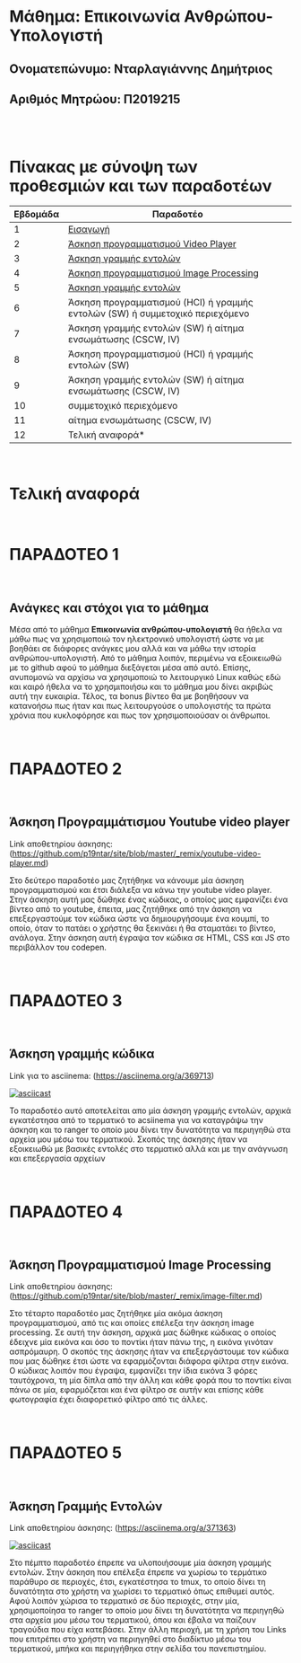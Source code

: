 # Μάθημα: Επικοινωνία Ανθρώπου-Υπολογιστή
## Ονοματεπώνυμο: Νταρλαγιάννης Δημήτριος
## Αριθμός Μητρώου: Π2019215

<br/><br/>

# Πίνακας με σύνοψη των προθεσμιών και των παραδοτέων
| Εβδομάδα | Παραδοτέο |
| --- | --- | 
| 1 | [Εισαγωγή](#παραδοτεο-1) |
| 2 | [Άσκηση προγραμματισμού Video Player](#παραδοτεο-2) |
| 3 | [Άσκηση γραμμής εντολών](#παραδοτεο-3) | 
| 4 | [Άσκηση προγραμματισμού Image Processing](#παραδοτεο-4) |
| 5 | [Άσκηση γραμμής εντολών](#παραδοτεο-5) |
| 6 | Άσκηση προγραμματισμού (HCI) ή γραμμής εντολών (SW) ή συμμετοχικό περιεχόμενο |
| 7 | Άσκηση γραμμής εντολών (SW) ή αίτημα ενσωμάτωσης (CSCW, IV) |
| 8 | Άσκηση προγραμματισμού (HCI) ή γραμμής εντολών (SW) |
| 9 | Άσκηση γραμμής εντολών (SW) ή αίτημα ενσωμάτωσης (CSCW, IV) |
| 10 | συμμετοχικό περιεχόμενο |
| 11 | αίτημα ενσωμάτωσης (CSCW, IV) |
| 12 | Τελική αναφορά* |

<br/>

# Τελική αναφορά

<br/>

# ΠΑΡΑΔΟΤΕΟ 1 

<br/>

## Ανάγκες και στόχοι για το μάθημα

 Μέσα από το μάθημα  **Eπικοινωνία ανθρώπου-υπολογιστή** θα ήθελα να μάθω πως να χρησιμοποιώ τον ηλεκτρονικό υπολογιστή ώστε να με βοηθάει σε διάφορες ανάγκες μου αλλά και να μάθω την ιστορία ανθρώπου-υπολογιστή. Από το μάθημα λοιπόν, περιμένω να εξοικειωθώ με το github αφού το μάθημα διεξάγεται μέσα από αυτό. Επίσης, ανυπομονώ να αρχίσω να χρησιμοποιώ το λειτουργικό Linux καθώς εδώ και καιρό ήθελα να το χρησμιποιήσω και το μάθημα μου δίνει ακριβώς αυτή την ευκαιρία. Τέλος, τα bonus βίντεο θα με βοηθήσουν να κατανοήσω πως ήταν και πως λειτουργούσε ο υπολογιστής τα πρώτα χρόνια που κυκλοφόρησε και πως τον χρησιμοποιούσαν οι άνθρωποι.

<br/>

# ΠΑΡΑΔΟΤΕΟ 2 

<br/>

## Άσκηση Προγραμμάτισμου Youtube video player

Link αποθετηρίου άσκησης: (https://github.com/p19ntar/site/blob/master/_remix/youtube-video-player.md)

 Στο δεύτερο παραδοτέο μας ζητήθηκε να κάνουμε μία άσκηση προγραμματισμού και έτσι διάλεξα να κάνω την youtube video player. Στην άσκηση αυτή μας δώθηκε ένας κώδικας, ο οποίος μας εμφανίζει ένα βίντεο από το youtube, έπειτα, μας ζητήθηκε από την άσκηση να επεξεργαστούμε τον κώδικα ώστε να δημιουργήσουμε ένα κουμπί, το οποίο, όταν το πατάει ο χρήστης θα ξεκινάει ή θα σταματάει το βίντεο, ανάλογα. Στην άσκηση αυτή έγραψα τον κώδικα σε HTML, CSS και JS στο περιβάλλον του codepen.

<br/>

# ΠΑΡΑΔΟΤΕΟ 3 

<br/>

## Άσκηση γραμμής κώδικα

Link για το asciinema: (https://asciinema.org/a/369713)

[![asciicast](https://asciinema.org/a/369713.svg)](https://asciinema.org/a/369713)

 Το παραδοτέο αυτό αποτελείται απο μία άσκηση γραμμής εντολών, αρχικά εγκατέστησα από το τερματικό το acsiinema για να καταγράψω την άσκηση και το ranger το οποίο μου δίνει την δυνατότητα να περιηγηθώ στα αρχεία μου μέσω του τερματικού. Σκοπός της άσκησης ήταν να εξοικειωθώ με βασικές εντολές στο τερματικό αλλά και με την ανάγνωση και επεξεργασία αρχείων

<br/>

# ΠΑΡΑΔΟΤΕΟ 4

<br/>

## Άσκηση Προγραμματισμού Image Processing

Link αποθετηρίου άσκησης: (https://github.com/p19ntar/site/blob/master/_remix/image-filter.md)

 Στο τέταρτο παραδοτέο μας ζητήθηκε μία ακόμα άσκηση προγραμματισμού, από τις και οποίες επέλεξα την άσκηση image processing. Σε αυτή την άσκηση, αρχικά μας δώθηκε κώδικας ο οποίος έδειχνε μία εικόνα και όσο το ποντίκι ήταν πάνω της, η εικόνα γινόταν ασπρόμαυρη. Ο σκοπός της άσκησης ήταν να επεξεργάστουμε τον κώδικα που μας δώθηκε έτσι ώστε να εφαρμόζονται διάφορα φίλτρα στην εικόνα. Ο κώδικας λοιπόν που έγραψα, εμφανίζει την ίδια εικόνα 3 φόρες ταυτόχρονα, τη μία δίπλα από την άλλη και κάθε φορά που το ποντίκι είναι πάνω σε μία, εφαρμόζεται και ένα φίλτρο σε αυτήν και επίσης κάθε φωτογραφία έχει διαφορετικό φίλτρο από τις άλλες. 

<br/>

# ΠΑΡΑΔΟΤΕΟ 5

<br/>

## Άσκηση Γραμμής Eντολών

Link αποθετηρίου άσκησης: (https://asciinema.org/a/371363)

[![asciicast](https://asciinema.org/a/371363.svg)](https://asciinema.org/a/371363)

 Στο πέμπτο παραδοτέο έπρεπε να υλοποιήσουμε μία άσκηση γραμμής εντολών. Στην άσκηση που επέλεξα έπρεπε να χωρίσω το τερμάτικο παράθυρο σε περιοχές, έτσι, εγκατέστησα το tmux, το οποίο δίνει τη δυνατότητα στο χρήστη να χωρίσει το τερματικό όπως επιθυμεί αυτός. Αφού λοιπόν χώρισα το τερματικό σε δύο περιοχές, στην μία, χρησιμοποίησα το ranger το οποίο μου δίνει τη δυνατότητα να περιηγηθώ στα αρχεία μου μέσω του τερματικού, όπου και έβαλα να παίζουν τραγούδια που είχα κατεβάσει. Στην άλλη περιοχή, με τη χρήση του Links που επιτρέπει στο χρήστη να περιηγηθεί στο διαδίκτυο μέσω του τερματικού, μπήκα και περιηγήθηκα στην σελίδα του πανεπιστημίου.

 
 
 
 
 


